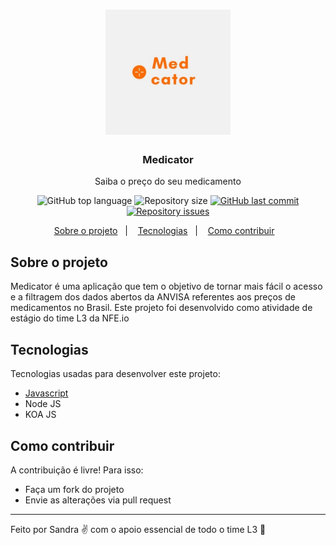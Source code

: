 <h1 align="center">
	<img alt="Logo" src="./public/logo.jpg" width="200px" />
</h1>

<h3 align="center">
  Medicator
</h3>

<p align="center">Saiba o preço do seu medicamento</p>

<p align="center">
  <img alt="GitHub top language" src="https://img.shields.io/github/languages/top/sandralcouto/Medicator_">
  
  <img alt="Repository size" src="https://img.shields.io/github/repo-size/sandralcouto/Medicator_">
  
  <a href="https://github.com/EliasGcf/readme-template/commits/master">
    <img alt="GitHub last commit" src="https://img.shields.io/github/last-commit/sandralcouto/Medicator_">
  </a>
  
  <a href="https://github.com/EliasGcf/readme-template/issues">
    <img alt="Repository issues" src="https://img.shields.io/github/issues/sandralcouto/Medicator_">
  </a>
</p>

<p align="center">
  <a href="#-sobre-o-projeto">Sobre o projeto</a>&nbsp;&nbsp;&nbsp;|&nbsp;&nbsp;&nbsp;
  <a href="#-tecnologias">Tecnologias</a>&nbsp;&nbsp;&nbsp;|&nbsp;&nbsp;&nbsp;
  <a href="#-como-contribuir">Como contribuir</a>&nbsp;&nbsp;&nbsp;
</p>

## Sobre o projeto

Medicator é uma aplicação que tem o objetivo de tornar mais fácil o acesso e a filtragem dos dados abertos da ANVISA referentes aos preços de medicamentos no Brasil. Este projeto foi desenvolvido como atividade de estágio do time L3 da NFE.io

## Tecnologias

Tecnologias usadas para desenvolver este projeto:

- [Javascript](https://vuejs.org/)
- Node JS
- KOA JS

## Como contribuir

A contribuição é livre! Para isso:
- Faça um fork do projeto
- Envie as alterações via pull request


---

Feito por Sandra ✌ com o apoio essencial de todo o time L3 💚